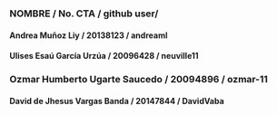### NOMBRE / No. CTA / github user/
#### Andrea Muñoz Liy / 20138123 / andreaml
#### Ulises Esaú García Urzúa / 20096428 / neuville11
### Ozmar Humberto Ugarte Saucedo / 20094896 / ozmar-11
#### David de Jhesus Vargas Banda / 20147844 / DavidVaba
